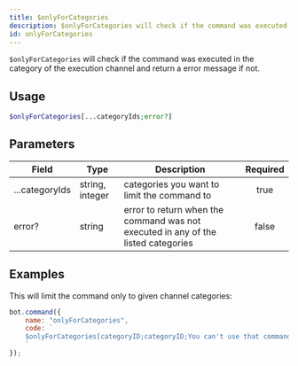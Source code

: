 ```yaml
---
title: $onlyForCategories
description: $onlyForCategories will check if the command was executed in the category of the execution channel and return a error message if not.
id: onlyForCategories
---
```


`$onlyForCategories` will check if the command was executed in the category of the execution channel and return a error message if not.

## Usage

```php
$onlyForCategories[...categoryIds;error?]
```

## Parameters

| Field     | Type     | Description                                                        | Required |
|-----------|----------|--------------------------------------------------------------------|:--------:|
| ...categoryIds    | string, integer   | categories you want to limit the command to                                                    |   true   |
| error?    | string   | error to return when the command was not executed in any of the listed categories                                                    |   false   |

## Examples

This will limit the command only to given channel categories:

```javascript
bot.command({
    name: "onlyForCategories",
    code: `
    $onlyForCategories[categoryID;categoryID;You can't use that command here!]
    `
});
```